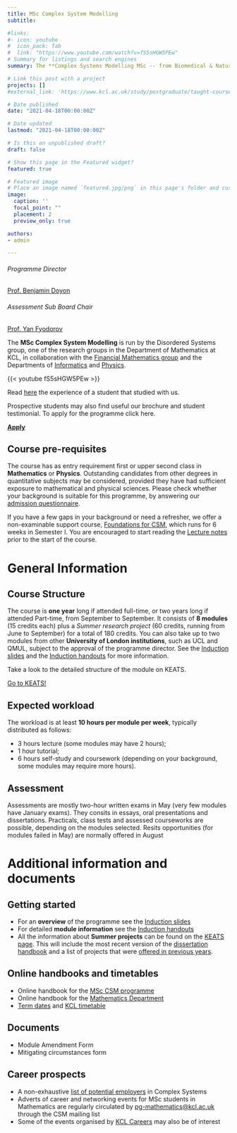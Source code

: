 ```yaml
---
title: MSc Complex System Modelling
subtitle:

#links:
#- icon: youtube
#  icon_pack: fab
#  link: "https://www.youtube.com/watch?v=fS5sHGW5PEw"
# Summary for listings and search engines
summary: The **Complex Systems Modelling MSc -- from Biomedical & Natural to Economic & Social Sciences** course will teach you to apply mathematical techniques in the rapidly developing and exciting interdisciplinary field of complex systems and examine how they apply to a variety of areas including biomedicine, nature, economics and social sciences. This research-led course is suitable for graduates who wish to work in research and development in an academic or industrial environment.

# Link this post with a project
projects: []
#external_link: 'https://www.kcl.ac.uk/study/postgraduate/taught-courses/complex-systems-modelling-msc'

# Date published
date: "2021-04-18T00:00:00Z"

# Date updated
lastmod: "2021-04-18T00:00:00Z"

# Is this an unpublished draft?
draft: false

# Show this page in the Featured widget?
featured: true

# Featured image
# Place an image named `featured.jpg/png` in this page's folder and customize its options here.
image:
  caption: ''
  focal_point: ""
  placement: 2
  preview_only: true

authors:
- admin

---
```


<div class="row">
  <div class="col-sm-5">
      <div class="card-body">
        <h6 class="card-title">Programme Director</h6>
        <a href="mailto:benjamin.doyon@kcl.ac.uk" class="card-text"> Prof. Benjamin Doyon</a>
      </div>
  </div>
  <div class="col-sm-7">
      <div class="card-body">
        <h6 class="card-title">Assessment Sub Board Chair</h6>
        <a href="mailto:yan.fyodorov@kcl.ac.uk" class="card-text"> Prof. Yan Fyodorov</a>
      </div>
  </div>
</div>

The **MSc Complex System Modelling** is run by the Disordered Systems group, one of the research groups in the Department of Mathematics at KCL, in collaboration with the [Financial Mathematics group](https://www.kcl.ac.uk/research/financial-maths) and the Departments of [Informatics](https://www.kcl.ac.uk/informatics) and [Physics](https://www.kcl.ac.uk/physics).

{{< youtube fS5sHGW5PEw >}}
&nbsp;

Read [here](https://blogs.kcl.ac.uk/nms/2020/01/27/why-i-chose-complex-systems-modelling/) the experience of a student that studied with us. 


Prospective students may also find useful our brochure and student testimonial. To apply for the programme click here.

<a href="https://www.kcl.ac.uk/study/postgraduate/taught-courses/complex-systems-modelling-msc" class="btn btn-primary btn-lg btn-block active" role="button" aria-pressed="true">**Apply**</a>

## Course pre-requisites
The course has as entry requirement first or upper second class in **Mathematics** or **Physics**. Outstanding candidates from other degrees in quantitative subjects may be considered, provided they have had sufficient exposure to mathematical and physical sciences. Please check whether your background is suitable for this programme, by answering our [admission questionnaire](http://www.nms.kcl.ac.uk/CSMMSC/CSM_Questionnaire-2021.pdf).

If you have a few gaps in your background or need a refresher, we offer a non-examinable support course, [Foundations for CSM](https://keats.kcl.ac.uk/course/view.php?id=66816), which runs for 6 weeks in Semester I. You are encouraged to start reading the [Lecture notes](http://www.nms.kcl.ac.uk/CSMMSC/Course_Book.pdf) prior to the start of the course.

# General Information
## Course Structure
The course is **one year** long if attended full-time, or two years long if attended Part-time, from September to September. It consists of **8 modules** (15 credits each) plus a *Summer research project* (60 credits, running from June to September) for a total of 180 credits.
You can also take up to two modules from other **University of London institutions**, such as UCL and QMUL, subject to the approval of the programme director. See the [Induction slides](http://www.nms.kcl.ac.uk/CSMMSC/1920induction.pdf) and the [Induction handouts](http://www.nms.kcl.ac.uk/CSMMSC/Modules1920.pdf) for more information.

<div class="card text-center">
  <div class="card-header">
  </div>
  <div class="card-body">
    <p class="card-text">Take a look to the detailed structure of the module on KEATS.</p>
    <a href="https://keats.kcl.ac.uk/mod/book/view.php?id=3259805&chapterid=276617" class="btn btn-primary">Go to KEATS!</a>
  </div>
  <div class="card-footer text-muted">
  </div>
</div>

## Expected workload
The workload is at least **10 hours per module per week**, typically distributed as follows:
<ul>
<li>3 hours lecture (some modules may have 2 hours);</li>
<li>1 hour tutorial;</li>
<li>6 hours self-study and coursework (depending on your background, some modules may require more hours).</li>
</ul>

## Assessment
Assessments are mostly two-hour written exams in May (very few modules have January exams). They consits in essays, oral presentations and dissertations. Practicals, class tests and assessed courseworks are possible, depending on the modules selected. Resits opportunities (for modules failed in May) are normally offered in August

# Additional information and documents
## Getting started
+ For an **overview** of the programme see the [Induction slides](http://www.nms.kcl.ac.uk/CSMMSC/1920induction.pdf) 
+ For detailed **module information** see the [Induction handouts](http://www.nms.kcl.ac.uk/CSMMSC/Modules1920.pdf)
+ All the information about **Summer projects** can be found on the [KEATS page](https://keats.kcl.ac.uk/course/view.php?id=66817). This will include the most recent version of the [dissertation handbook](http://www.nms.kcl.ac.uk/CSMMSC/CSM_and_CANES_Dissertation_Handbook-18-19.pdf) and a list of projects that were [offered in previous years](http://www.nms.kcl.ac.uk/CSMMSC/Projects-1920.pdf).

## Online handbooks and timetables
+ Online handbook for the [MSc CSM programme](https://www.kcl.ac.uk/study/postgraduate/taught-courses/complex-systems-modelling-msc)
+ Online handbook for the [Mathematics Department](https://keats.kcl.ac.uk/course/view.php?id=68787)
+ [Term dates](https://www.kcl.ac.uk/aboutkings/Academic-Calendar) and [KCL timetable](https://timetables.kcl.ac.uk/KCLSWS/SDB1920RDB/login.aspx?ReturnUrl=%2fkclsws%2fSDB1920RDB%2fdefault.aspx)

## Documents
+ Module Amendment Form
+ Mitigating circumstances form

## Career prospects
+ A non-exhaustive [list of potential employers](http://www.nms.kcl.ac.uk/CSMMSC/Career_prospect.pdf) in Complex Systems
+ Adverts of career and networking events for MSc students in Mathematics are regularly circulated by pg-mathematics@kcl.ac.uk through the CSM mailing list
+ Some of the events organised by [KCL Careers](https://www.kcl.ac.uk/careers) may also be of interest
